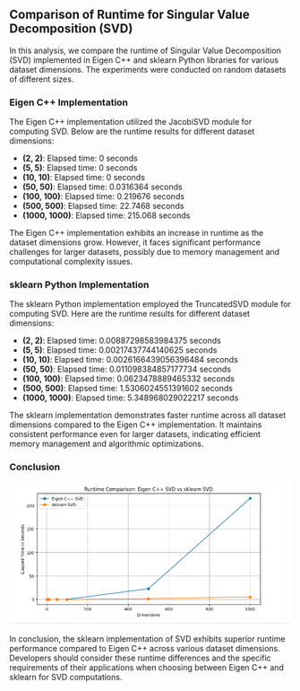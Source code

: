 ## Comparison of Runtime for Singular Value Decomposition (SVD)

In this analysis, we compare the runtime of Singular Value Decomposition (SVD) implemented in Eigen C++ and sklearn Python libraries for various dataset dimensions. The experiments were conducted on random datasets of different sizes.

### Eigen C++ Implementation

The Eigen C++ implementation utilized the JacobiSVD module for computing SVD. Below are the runtime results for different dataset dimensions:

- **(2, 2)**: Elapsed time: 0 seconds
- **(5, 5)**: Elapsed time: 0 seconds
- **(10, 10)**: Elapsed time: 0 seconds
- **(50, 50)**: Elapsed time: 0.0316364 seconds
- **(100, 100)**: Elapsed time: 0.219676 seconds
- **(500, 500)**: Elapsed time: 22.7468 seconds
- **(1000, 1000)**: Elapsed time: 215.068 seconds

The Eigen C++ implementation exhibits an increase in runtime as the dataset dimensions grow. However, it faces significant performance challenges for larger datasets, possibly due to memory management and computational complexity issues.

### sklearn Python Implementation

The sklearn Python implementation employed the TruncatedSVD module for computing SVD. Here are the runtime results for different dataset dimensions:

- **(2, 2)**: Elapsed time: 0.00887298583984375 seconds
- **(5, 5)**: Elapsed time: 0.00217437744140625 seconds
- **(10, 10)**: Elapsed time: 0.0026166439056396484 seconds
- **(50, 50)**: Elapsed time: 0.011098384857177734 seconds
- **(100, 100)**: Elapsed time: 0.0623478889465332 seconds
- **(500, 500)**: Elapsed time: 1.5306024551391602 seconds
- **(1000, 1000)**: Elapsed time: 5.348968029022217 seconds

The sklearn implementation demonstrates faster runtime across all dataset dimensions compared to the Eigen C++ implementation. It maintains consistent performance even for larger datasets, indicating efficient memory management and algorithmic optimizations.


### Conclusion
![SVD Runtime Comparison](images/svd.png)

In conclusion, the sklearn implementation of SVD exhibits superior runtime performance compared to Eigen C++ across various dataset dimensions. Developers should consider these runtime differences and the specific requirements of their applications when choosing between Eigen C++ and sklearn for SVD computations.
